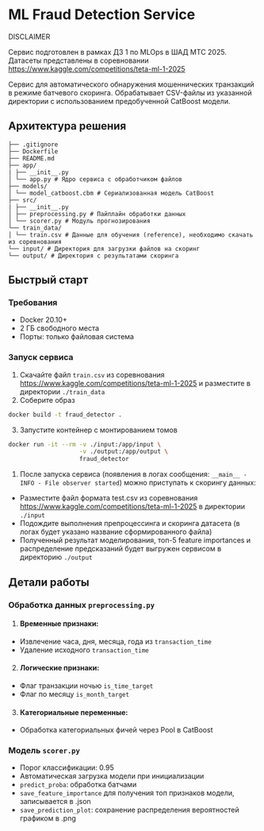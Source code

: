 # ML Fraud Detection Service

DISCLAIMER

Сервис подготовлен в рамках ДЗ 1 по MLOps в ШАД МТС 2025.
Датасеты представлены в соревновании https://www.kaggle.com/competitions/teta-ml-1-2025

Сервис для автоматического обнаружения мошеннических транзакций в режиме батчевого скоринга. Обрабатывает CSV-файлы из указанной директории с использованием предобученной CatBoost модели. 

## Архитектура решения
```
├── .gitignore
├── Dockerfile
├── README.md
├── app/
| ├── __init__.py
│ └── app.py # Ядро сервиса с обработчиком файлов
├── models/
│ └── model_catboost.cbm # Сериализованная модель CatBoost
├── src/
| ├── __init__.py
│ ├── preprocessing.py # Пайплайн обработки данных
│ └── scorer.py # Модуль прогнозирования
└── train_data/
│ └── train.csv # Данные для обучения (reference), необходимо скачать из соревнования
└── input/ # Директория для загрузки файлов на скоринг
└── output/ # Директория с результатами скоринга
```

## Быстрый старт

### Требования
- Docker 20.10+
- 2 ГБ свободного места
- Порты: только файловая система

### Запуск сервиса

1. Скачайте файл `train.csv` из соревнования https://www.kaggle.com/competitions/teta-ml-1-2025 и разместите в директории `./train_data`
2. Соберите образ
```bash
docker build -t fraud_detector .
```
3. Запустите контейнер с монтированием томов
```bash
docker run -it --rm -v ./input:/app/input \
                    -v ./output:/app/output \
                    fraud_detector
```
1. После запуска сервиса (появления в логах сообщения: `__main__ - INFO - File observer started`) можно приступать к скорингу данных:
 - Разместите файл формата test.csv из соревнования https://www.kaggle.com/competitions/teta-ml-1-2025 в директории `./input`
 - Подождите выполнения препроцессинга и скоринга датасета (в логах будет указано название сформированного файла)
 - Полученный результат моделирования, топ-5 feature importances и распределение предсказаний будет выгружен сервисом в директорию `./output`


## Детали работы

### Обработка данных `preprocessing.py`
1. #### Временные признаки:
- Извлечение часа, дня, месяца, года из `transaction_time`
- Удаление исходного `transaction_time`

2. #### Логические признаки:
- Флаг транзакции ночью `is_time_target`
- Флаг по месяцу `is_month_target`

3. #### Категориальные переменные:
- Обработка категориальных фичей через Pool в CatBoost


### Модель `scorer.py`
- Порог классификации: 0.95
- Автоматическая загрузка модели при инициализации
- `predict_proba`: обработка батчами
- `save_feature_importance` для получения топ признаков модели, записывается в .json
- `save_prediction_plot`: сохранение распределения вероятностей графиком в .png
